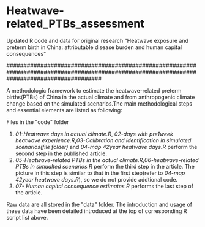 # Heatwave-related_PTBs_assessment
Updated R code and data for original research "Heatwave exposure and preterm birth in China: attributable disease burden and human capital consequences"

############################################################################################################################################

A methodologic framework to estimate the heatwave-related preterm births(PTBs) of China in the actual climate and from anthropogenic climate change based on the simulated scenarios.The main methodological steps and essential elements are listed as following:

Files in the "code" folder
1. _01-Heatwave days in actual climate.R_, _02-days with pre1week heatwave experience.R_,_03-Calibration and identification in simulated scenarios(file folder)_ and _04-map 42year heatwave days.R_ perform the second step in the published article.
2. _05-Heatwave-related PTBs in the actual climate.R_,_06-heatwave-related PTBs in simualted scenarios.R_ perform the third step in the article. The picture in this step is similar to that in the first step(refer to _04-map 42year heatwave days.R_), so we do not provide addtional code.
3. _07- Human capital consequence estimates.R_ performs the last step of the article.

Raw data are all stored in the "data" folder. 
The introduction and usage of these data have been detailed introduced at the top of corresponding R script list above.
